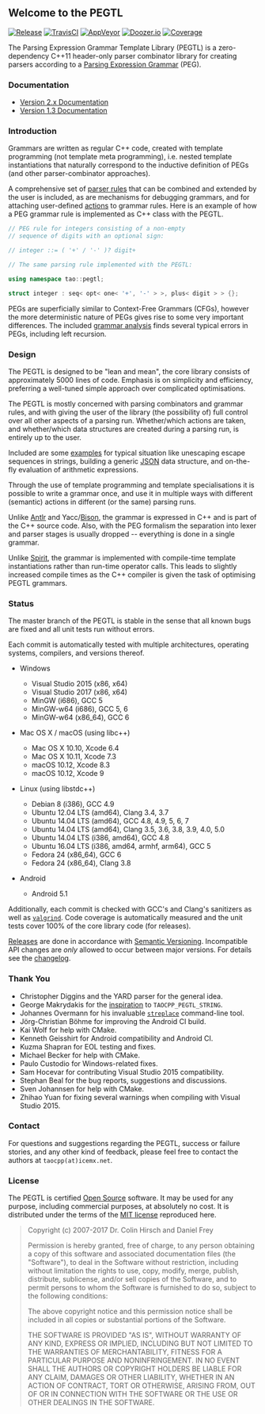 ## Welcome to the PEGTL

[![Release](https://img.shields.io/github/release/taocpp/PEGTL.svg)](https://github.com/taocpp/PEGTL/releases/latest)
[![TravisCI](https://travis-ci.org/taocpp/PEGTL.svg)](https://travis-ci.org/taocpp/PEGTL)
[![AppVeyor](https://ci.appveyor.com/api/projects/status/github/taocpp/PEGTL?svg=true)](https://ci.appveyor.com/project/taocpp/PEGTL)
[![Doozer.io](https://doozer.io/badge/taocpp/PEGTL/buildstatus/master)](https://doozer.io/user/taocpp/PEGTL)
[![Coverage](https://img.shields.io/coveralls/taocpp/PEGTL.svg)](https://coveralls.io/github/taocpp/PEGTL)

The Parsing Expression Grammar Template Library (PEGTL) is a zero-dependency
C++11 header-only parser combinator library for creating parsers according to a
[Parsing Expression Grammar](http://en.wikipedia.org/wiki/Parsing_expression_grammar)
(PEG).

### Documentation

*   [Version 2.x Documentation](doc/README.md)
*   [Version 1.3 Documentation](https://github.com/taocpp/PEGTL/blob/1.3.x/doc/README.md)

### Introduction

Grammars are written as regular C++ code, created with template programming (not
template meta programming), i.e. nested template instantiations that naturally
correspond to the inductive definition of PEGs (and other parser-combinator
approaches).

A comprehensive set of [parser rules](doc/Rule-Reference.md) that can be
combined and extended by the user is included, as are mechanisms for debugging
grammars, and for attaching user-defined [actions](doc/Actions-and-States.md) to
grammar rules. Here is an example of how a PEG grammar rule is implemented as
C++ class with the PEGTL.

```c++
// PEG rule for integers consisting of a non-empty
// sequence of digits with an optional sign:

// integer ::= ( '+' / '-' )? digit+

// The same parsing rule implemented with the PEGTL:

using namespace tao::pegtl;

struct integer : seq< opt< one< '+', '-' > >, plus< digit > > {};
```

PEGs are superficially similar to Context-Free Grammars (CFGs), however the more
deterministic nature of PEGs gives rise to some very important differences. The
included [grammar analysis](doc/Grammar-Analysis.md) finds several typical
errors in PEGs, including left recursion.

### Design

The PEGTL is designed to be "lean and mean", the core library consists of
approximately 5000 lines of code. Emphasis is on simplicity and efficiency,
preferring a well-tuned simple approach over complicated optimisations.

The PEGTL is mostly concerned with parsing combinators and grammar rules, and
with giving the user of the library (the possibility of) full control over all
other aspects of a parsing run. Whether/which actions are taken, and
whether/which data structures are created during a parsing run, is entirely up
to the user.

Included are some [examples](doc/Contrib-and-Examples.md#examples) for typical
situation like unescaping escape sequences in strings, building a generic
[JSON](http://www.json.org/) data structure, and on-the-fly evaluation of
arithmetic expressions.

Through the use of template programming and template specialisations it is
possible to write a grammar once, and use it in multiple ways with different
(semantic) actions in different (or the same) parsing runs.

Unlike [Antlr](http://www.antlr.org/) and
Yacc/[Bison](http://www.gnu.org/software/bison/), the grammar is expressed in
C++ and is part of the C++ source code. Also, with the PEG formalism the
separation into lexer and parser stages is usually dropped -- everything is done
in a single grammar.

Unlike [Spirit](http://boost-spirit.com/), the grammar is implemented with
compile-time template instantiations rather than run-time operator calls. This
leads to slightly increased compile times as the C++ compiler is given the task
of optimising PEGTL grammars.

### Status

The master branch of the PEGTL is stable in the sense that all known bugs are
fixed and all unit tests run without errors.

Each commit is automatically tested with multiple architectures, operating
systems, compilers, and versions thereof.

*   Windows

    *   Visual Studio 2015 (x86, x64)
    *   Visual Studio 2017 (x86, x64)
    *   MinGW (i686), GCC 5
    *   MinGW-w64 (i686), GCC 5, 6
    *   MinGW-w64 (x86_64), GCC 6

*   Mac OS X / macOS (using libc++)

    *   Mac OS X 10.10, Xcode 6.4
    *   Mac OS X 10.11, Xcode 7.3
    *   macOS 10.12, Xcode 8.3
    *   macOS 10.12, Xcode 9

*   Linux (using libstdc++)

    *   Debian 8 (i386), GCC 4.9
    *   Ubuntu 12.04 LTS (amd64), Clang 3.4, 3.7
    *   Ubuntu 14.04 LTS (amd64), GCC 4.8, 4.9, 5, 6, 7
    *   Ubuntu 14.04 LTS (amd64), Clang 3.5, 3.6, 3.8, 3.9, 4.0, 5.0
    *   Ubuntu 14.04 LTS (i386, amd64), GCC 4.8
    *   Ubuntu 16.04 LTS (i386, amd64, armhf, arm64), GCC 5
    *   Fedora 24 (x86_64), GCC 6
    *   Fedora 24 (x86_64), Clang 3.8

*   Android

    *   Android 5.1

Additionally, each commit is checked with GCC's and Clang's sanitizers as well
as [`valgrind`](http://valgrind.org/). Code coverage is automatically measured
and the unit tests cover 100% of the core library code (for releases).

[Releases](https://github.com/taocpp/PEGTL/releases) are done in accordance with
[Semantic Versioning](http://semver.org/). Incompatible API changes are *only*
allowed to occur between major versions. For details see the
[changelog](doc/Changelog.md).

### Thank You

*   Christopher Diggins and the YARD parser for the general idea.
*   George Makrydakis for the
    [inspiration](https://github.com/irrequietus/typestring) to
    `TAOCPP_PEGTL_STRING`.
*   Johannes Overmann for his invaluable
    [`streplace`](https://code.google.com/p/streplace/) command-line tool.
*   Jörg-Christian Böhme for improving the Android CI build.
*   Kai Wolf for help with CMake.
*   Kenneth Geisshirt for Android compatibility and Android CI.
*   Kuzma Shapran for EOL testing and fixes.
*   Michael Becker for help with CMake.
*   Paulo Custodio for Windows-related fixes.
*   Sam Hocevar for contributing Visual Studio 2015 compatibility.
*   Stephan Beal for the bug reports, suggestions and discussions.
*   Sven Johannsen for help with CMake.
*   Zhihao Yuan for fixing several warnings when compiling with Visual
    Studio 2015.

### Contact

For questions and suggestions regarding the PEGTL, success or failure stories,
and any other kind of feedback, please feel free to contact the authors at
`taocpp(at)icemx.net`.

### License

The PEGTL is certified
[Open Source](http://www.opensource.org/docs/definition.html) software. It may
be used for any purpose, including commercial purposes, at absolutely no cost.
It is distributed under the terms of the
[MIT license](http://www.opensource.org/licenses/mit-license.html) reproduced
here.

> Copyright (c) 2007-2017 Dr. Colin Hirsch and Daniel Frey
>
> Permission is hereby granted, free of charge, to any person obtaining a copy
> of this software and associated documentation files (the "Software"), to deal
> in the Software without restriction, including without limitation the rights
> to use, copy, modify, merge, publish, distribute, sublicense, and/or sell
> copies of the Software, and to permit persons to whom the Software is
> furnished to do so, subject to the following conditions:
>
> The above copyright notice and this permission notice shall be included in all
> copies or substantial portions of the Software.
>
> THE SOFTWARE IS PROVIDED "AS IS", WITHOUT WARRANTY OF ANY KIND, EXPRESS OR
> IMPLIED, INCLUDING BUT NOT LIMITED TO THE WARRANTIES OF MERCHANTABILITY,
> FITNESS FOR A PARTICULAR PURPOSE AND NONINFRINGEMENT. IN NO EVENT SHALL THE
> AUTHORS OR COPYRIGHT HOLDERS BE LIABLE FOR ANY CLAIM, DAMAGES OR OTHER
> LIABILITY, WHETHER IN AN ACTION OF CONTRACT, TORT OR OTHERWISE, ARISING FROM,
> OUT OF OR IN CONNECTION WITH THE SOFTWARE OR THE USE OR OTHER DEALINGS IN THE
> SOFTWARE.
